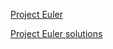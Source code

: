 [Project Euler](https://projecteuler.net/)

[Project Euler solutions](https://www.nayuki.io/page/project-euler-solutions)
